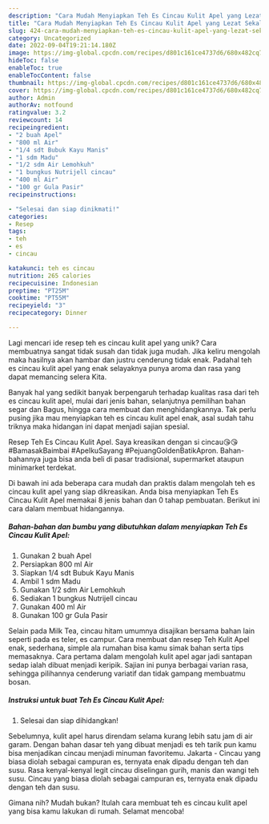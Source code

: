 ```yaml
---
description: "Cara Mudah Menyiapkan Teh Es Cincau Kulit Apel yang Lezat Sekali"
title: "Cara Mudah Menyiapkan Teh Es Cincau Kulit Apel yang Lezat Sekali"
slug: 424-cara-mudah-menyiapkan-teh-es-cincau-kulit-apel-yang-lezat-sekali
category: Uncategorized
date: 2022-09-04T19:21:14.180Z
image: https://img-global.cpcdn.com/recipes/d801c161ce4737d6/680x482cq70/teh-es-cincau-kulit-apel-foto-resep-utama.jpg
hideToc: false
enableToc: true
enableTocContent: false
thumbnail: https://img-global.cpcdn.com/recipes/d801c161ce4737d6/680x482cq70/teh-es-cincau-kulit-apel-foto-resep-utama.jpg
cover: https://img-global.cpcdn.com/recipes/d801c161ce4737d6/680x482cq70/teh-es-cincau-kulit-apel-foto-resep-utama.jpg
author: Admin
authorAv: notfound
ratingvalue: 3.2
reviewcount: 14
recipeingredient:
- "2 buah Apel"
- "800 ml Air"
- "1/4 sdt Bubuk Kayu Manis"
- "1 sdm Madu"
- "1/2 sdm Air Lemohkuh"
- "1 bungkus Nutrijell cincau"
- "400 ml Air"
- "100 gr Gula Pasir"
recipeinstructions:

- "Selesai dan siap dinikmati!"
categories:
- Resep
tags:
- teh
- es
- cincau

katakunci: teh es cincau 
nutrition: 265 calories
recipecuisine: Indonesian
preptime: "PT25M"
cooktime: "PT55M"
recipeyield: "3"
recipecategory: Dinner

---
```





Lagi mencari ide resep teh es cincau kulit apel yang unik? Cara membuatnya sangat tidak susah dan tidak juga mudah. Jika keliru mengolah maka hasilnya akan hambar dan justru cenderung tidak enak. Padahal teh es cincau kulit apel yang enak selayaknya punya aroma dan rasa yang dapat memancing selera Kita.





Banyak hal yang sedikit banyak berpengaruh terhadap kualitas rasa dari teh es cincau kulit apel, mulai dari jenis bahan, selanjutnya pemilihan bahan segar dan Bagus, hingga cara membuat dan menghidangkannya. Tak perlu pusing jika mau menyiapkan teh es cincau kulit apel enak,      asal sudah tahu triknya maka hidangan ini dapat menjadi sajian spesial.














Resep Teh Es Cincau Kulit Apel. Saya kreasikan dengan si cincau😘😘 #BamasakBaimbai #ApelkuSayang #PejuangGoldenBatikApron. Bahan-bahannya juga bisa anda beli di pasar tradisional, supermarket ataupun minimarket terdekat.






Di bawah ini ada beberapa cara mudah dan praktis dalam mengolah teh es cincau kulit apel yang siap dikreasikan. Anda bisa menyiapkan Teh Es Cincau Kulit Apel memakai 8 jenis bahan dan 0 tahap pembuatan. Berikut ini cara dalam membuat hidangannya.

<!--inarticleads1-->

##### Bahan-bahan dan bumbu yang dibutuhkan dalam menyiapkan Teh Es Cincau Kulit Apel:

1. Gunakan 2 buah Apel
1. Persiapkan 800 ml Air
1. Siapkan 1/4 sdt Bubuk Kayu Manis
1. Ambil 1 sdm Madu
1. Gunakan 1/2 sdm Air Lemohkuh
1. Sediakan 1 bungkus Nutrijell cincau
1. Gunakan 400 ml Air
1. Gunakan 100 gr Gula Pasir


Selain pada Milk Tea, cincau hitam umumnya disajikan bersama bahan lain seperti pada es teler, es campur. Cara membuat dan resep Teh Kulit Apel enak, sederhana, simple ala rumahan bisa kamu simak bahan serta tips memasaknya. Cara pertama dalam mengolah kulit apel agar jadi santapan sedap ialah dibuat menjadi keripik. Sajian ini punya berbagai varian rasa, sehingga pilihannya cenderung variatif dan tidak gampang membuatmu bosan. 

<!--inarticleads2-->

##### Instruksi untuk buat Teh Es Cincau Kulit Apel:


1. Selesai dan siap dihidangkan!

Sebelumnya, kulit apel harus direndam selama kurang lebih satu jam di air garam. Dengan bahan dasar teh yang dibuat menjadi es teh tarik pun kamu bisa menjadikan cincau menjadi minuman favoritemu. Jakarta - Cincau yang biasa diolah sebagai campuran es, ternyata enak dipadu dengan teh dan susu. Rasa kenyal-kenyal legit cincau diselingan gurih, manis dan wangi teh susu. Cincau yang biasa diolah sebagai campuran es, ternyata enak dipadu dengan teh dan susu. 

Gimana nih? Mudah bukan? Itulah cara membuat teh es cincau kulit apel yang bisa kamu lakukan di rumah. Selamat mencoba!
